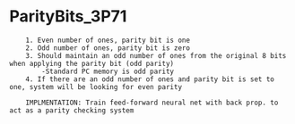 # ParityBits_3P71
        1. Even number of ones, parity bit is one
        2. Odd number of ones, parity bit is zero
        3. Should maintain an odd number of ones from the original 8 bits when applying the parity bit (odd parity)
            -Standard PC memory is odd parity
        4. If there are an odd number of ones and parity bit is set to one, system will be looking for even parity

        IMPLMENTATION: Train feed-forward neural net with back prop. to act as a parity checking system
